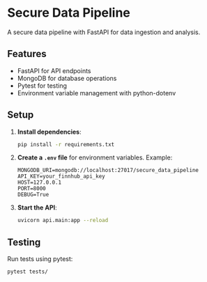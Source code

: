 # Secure Data Pipeline
A secure data pipeline with FastAPI for data ingestion and analysis.

## Features
- FastAPI for API endpoints
- MongoDB for database operations
- Pytest for testing
- Environment variable management with python-dotenv

## Setup
1. **Install dependencies**:
   ```bash
   pip install -r requirements.txt
   ```

2. **Create a `.env` file** for environment variables. Example:
   ```env
   MONGODB_URI=mongodb://localhost:27017/secure_data_pipeline
   API_KEY=your_finnhub_api_key
   HOST=127.0.0.1
   PORT=8000
   DEBUG=True
   ```

3. **Start the API**:
   ```bash
   uvicorn api.main:app --reload
   ```

## Testing
Run tests using pytest:
```bash
pytest tests/